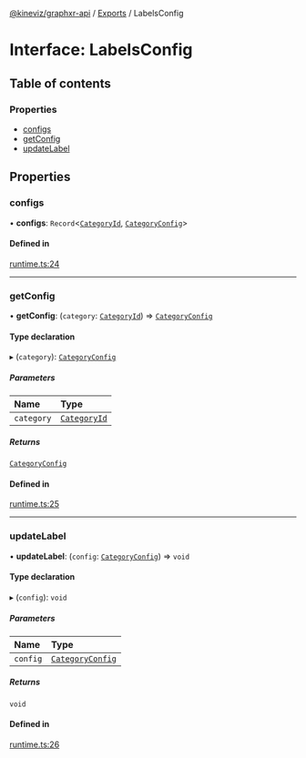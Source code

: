 [@kineviz/graphxr-api](../README.md) / [Exports](../modules.md) / LabelsConfig

# Interface: LabelsConfig

## Table of contents

### Properties

- [configs](LabelsConfig.md#configs)
- [getConfig](LabelsConfig.md#getconfig)
- [updateLabel](LabelsConfig.md#updatelabel)

## Properties

### configs

• **configs**: `Record`<[`CategoryId`](../modules.md#categoryid), [`CategoryConfig`](CategoryConfig.md)\>

#### Defined in

[runtime.ts:24](https://bitbucket.org/kineviz/graphxr-api/src/3b69512/src/runtime.ts#lines-24)

___

### getConfig

• **getConfig**: (`category`: [`CategoryId`](../modules.md#categoryid)) => [`CategoryConfig`](CategoryConfig.md)

#### Type declaration

▸ (`category`): [`CategoryConfig`](CategoryConfig.md)

##### Parameters

| Name | Type |
| :------ | :------ |
| `category` | [`CategoryId`](../modules.md#categoryid) |

##### Returns

[`CategoryConfig`](CategoryConfig.md)

#### Defined in

[runtime.ts:25](https://bitbucket.org/kineviz/graphxr-api/src/3b69512/src/runtime.ts#lines-25)

___

### updateLabel

• **updateLabel**: (`config`: [`CategoryConfig`](CategoryConfig.md)) => `void`

#### Type declaration

▸ (`config`): `void`

##### Parameters

| Name | Type |
| :------ | :------ |
| `config` | [`CategoryConfig`](CategoryConfig.md) |

##### Returns

`void`

#### Defined in

[runtime.ts:26](https://bitbucket.org/kineviz/graphxr-api/src/3b69512/src/runtime.ts#lines-26)
